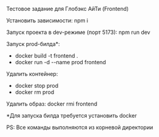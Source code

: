 Тестовое задание для Глобэкс АйТи (Frontend)

Установить зависимости: npm i

Запуск проекта в dev-режиме (порт 5173): npm run dev

Запуск prod-билда*: 
  - docker build -t frontend .
  - docker run -d --name prod frontend

Удалить контейнер: 
  - docker stop prod
  - docker rm prod

Удалить образ: docker rmi frontend


*Для запуска билда требуется установить docker


PS: Все команды выполняются из корневой директории
